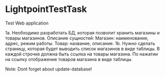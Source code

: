 # LightpointTestTask
Test Web application

1a. Необходимо разработать БД, которая позволит хранить магазины и товары магазинов.
Описание сущностей:
Магазин: наименование, адрес, режим работы.
Товар: название, описание.
1b. Нужно сделать страницу, которая будет выводить список магазинов в виде таблицы.
В каждой строчке должна быть ссылка на товары магазина. По нажатии на ссылку отображение товаров магазина в виде таблицы.

Note: Dont forget about update-database!
